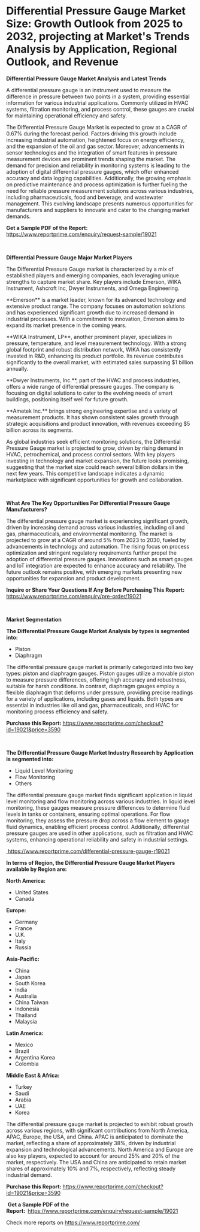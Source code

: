 <p><h1>Differential Pressure Gauge Market Size: Growth Outlook from 2025 to 2032, projecting at Market's Trends Analysis by Application, Regional Outlook, and Revenue</h1></p><p><strong>Differential Pressure Gauge Market Analysis and Latest Trends</strong></p>
<p><p>A differential pressure gauge is an instrument used to measure the difference in pressure between two points in a system, providing essential information for various industrial applications. Commonly utilized in HVAC systems, filtration monitoring, and process control, these gauges are crucial for maintaining operational efficiency and safety.</p><p>The Differential Pressure Gauge Market is expected to grow at a CAGR of 0.67% during the forecast period. Factors driving this growth include increasing industrial automation, heightened focus on energy efficiency, and the expansion of the oil and gas sector. Moreover, advancements in sensor technologies and the integration of smart features in pressure measurement devices are prominent trends shaping the market. The demand for precision and reliability in monitoring systems is leading to the adoption of digital differential pressure gauges, which offer enhanced accuracy and data logging capabilities. Additionally, the growing emphasis on predictive maintenance and process optimization is further fueling the need for reliable pressure measurement solutions across various industries, including pharmaceuticals, food and beverage, and wastewater management. This evolving landscape presents numerous opportunities for manufacturers and suppliers to innovate and cater to the changing market demands.</p></p>
<p><strong>Get a Sample PDF of the Report:&nbsp;</strong> <a href="https://www.reportprime.com/enquiry/request-sample/19021?utm_campaign=2268&utm_medium=2&utm_source=Github&utm_content=ia&utm_term=19032025&utm_id=differential-pressure-gauge">https://www.reportprime.com/enquiry/request-sample/19021</a></p>
<p>&nbsp;</p>
<p><strong>Differential Pressure Gauge Major Market Players</strong></p>
<p><p>The Differential Pressure Gauge market is characterized by a mix of established players and emerging companies, each leveraging unique strengths to capture market share. Key players include Emerson, WIKA Instrument, Ashcroft Inc, Dwyer Instruments, and Omega Engineering.</p><p>**Emerson** is a market leader, known for its advanced technology and extensive product range. The company focuses on automation solutions and has experienced significant growth due to increased demand in industrial processes. With a commitment to innovation, Emerson aims to expand its market presence in the coming years.</p><p>**WIKA Instrument, LP**, another prominent player, specializes in pressure, temperature, and level measurement technology. With a strong global footprint and robust distribution network, WIKA has consistently invested in R&D, enhancing its product portfolio. Its revenue contributes significantly to the overall market, with estimated sales surpassing $1 billion annually.</p><p>**Dwyer Instruments, Inc.**, part of the HVAC and process industries, offers a wide range of differential pressure gauges. The company is focusing on digital solutions to cater to the evolving needs of smart buildings, positioning itself well for future growth.</p><p>**Ametek Inc.** brings strong engineering expertise and a variety of measurement products. It has shown consistent sales growth through strategic acquisitions and product innovation, with revenues exceeding $5 billion across its segments.</p><p>As global industries seek efficient monitoring solutions, the Differential Pressure Gauge market is projected to grow, driven by rising demand in HVAC, petrochemical, and process control sectors. With key players investing in technology and market expansion, the future looks promising, suggesting that the market size could reach several billion dollars in the next few years. This competitive landscape indicates a dynamic marketplace with significant opportunities for growth and collaboration.</p></p>
<p>&nbsp;</p>
<p><strong>What Are The Key Opportunities For Differential Pressure Gauge Manufacturers?</strong></p>
<p><p>The differential pressure gauge market is experiencing significant growth, driven by increasing demand across various industries, including oil and gas, pharmaceuticals, and environmental monitoring. The market is projected to grow at a CAGR of around 5% from 2023 to 2030, fueled by advancements in technology and automation. The rising focus on process optimization and stringent regulatory requirements further propel the adoption of differential pressure gauges. Innovations such as smart gauges and IoT integration are expected to enhance accuracy and reliability. The future outlook remains positive, with emerging markets presenting new opportunities for expansion and product development.</p></p>
<p><strong>Inquire or Share Your Questions If Any Before Purchasing This Report:</strong> <a href="https://www.reportprime.com/enquiry/pre-order/19021?utm_campaign=2268&utm_medium=2&utm_source=Github&utm_content=ia&utm_term=19032025&utm_id=differential-pressure-gauge">https://www.reportprime.com/enquiry/pre-order/19021</a></p>
<p>&nbsp;</p>
<p><strong>Market Segmentation</strong></p>
<p><strong>The Differential Pressure Gauge Market Analysis by types is segmented into:</strong></p>
<p><ul><li>Piston</li><li>Diaphragm</li></ul></p>
<p><p>The differential pressure gauge market is primarily categorized into two key types: piston and diaphragm gauges. Piston gauges utilize a movable piston to measure pressure differences, offering high accuracy and robustness, suitable for harsh conditions. In contrast, diaphragm gauges employ a flexible diaphragm that deforms under pressure, providing precise readings for a variety of applications, including gases and liquids. Both types are essential in industries like oil and gas, pharmaceuticals, and HVAC for monitoring process efficiency and safety.</p></p>
<p><strong>Purchase this Report:&nbsp;</strong><a href="https://www.reportprime.com/checkout?id=19021&price=3590&utm_campaign=2268&utm_medium=2&utm_source=Github&utm_content=ia&utm_term=19032025&utm_id=differential-pressure-gauge">https://www.reportprime.com/checkout?id=19021&price=3590</a></p>
<p>&nbsp;</p>
<p><strong>The Differential Pressure Gauge Market Industry Research by Application is segmented into:</strong></p>
<p><ul><li>Liquid Level Monitoring</li><li>Flow Monitoring</li><li>Others</li></ul></p>
<p><p>The differential pressure gauge market finds significant application in liquid level monitoring and flow monitoring across various industries. In liquid level monitoring, these gauges measure pressure differences to determine fluid levels in tanks or containers, ensuring optimal operations. For flow monitoring, they assess the pressure drop across a flow element to gauge fluid dynamics, enabling efficient process control. Additionally, differential pressure gauges are used in other applications, such as filtration and HVAC systems, enhancing operational reliability and safety in industrial settings.</p></p>
<p><a href="https://www.reportprime.com/differential-pressure-gauge-r19021?utm_campaign=2268&utm_medium=2&utm_source=Github&utm_content=ia&utm_term=19032025&utm_id=differential-pressure-gauge">&nbsp;https://www.reportprime.com/differential-pressure-gauge-r19021</a></p>
<p><strong>In terms of Region, the Differential Pressure Gauge Market Players available by Region are:</strong></p>
<p>
    <p> <strong> North America: </strong>
        <ul>
            <li>United States</li>
            <li>Canada</li>
        </ul>
        </p> 
    <p> <strong> Europe: </strong>
        <ul>
            <li>Germany</li>
            <li>France</li>
            <li>U.K.</li>
            <li>Italy</li>
            <li>Russia</li>
        </ul>
        </p> 
    <p> <strong> Asia-Pacific: </strong>
        <ul>
            <li>China</li>
            <li>Japan</li>
            <li>South Korea</li>
            <li>India</li>
            <li>Australia</li>
            <li>China Taiwan</li>
            <li>Indonesia</li>
            <li>Thailand</li>
            <li>Malaysia</li>
        </ul>
        </p> 
    <p> <strong> Latin America: </strong>
        <ul>
            <li>Mexico</li>
            <li>Brazil</li>
            <li>Argentina Korea</li>
            <li>Colombia</li>
        </ul>
        </p> 
    <p> <strong> Middle East & Africa: </strong>
        <ul>
            <li>Turkey</li>
            <li>Saudi</li>
            <li>Arabia</li>
            <li>UAE</li>
            <li>Korea</li>
        </ul>
    </p>
    </p>
<p><p>The differential pressure gauge market is projected to exhibit robust growth across various regions, with significant contributions from North America, APAC, Europe, the USA, and China. APAC is anticipated to dominate the market, reflecting a share of approximately 38%, driven by industrial expansion and technological advancements. North America and Europe are also key players, expected to account for around 25% and 20% of the market, respectively. The USA and China are anticipated to retain market shares of approximately 10% and 7%, respectively, reflecting steady industrial demand.</p></p>
<p><strong>Purchase this Report: </strong><a href="https://www.reportprime.com/checkout?id=19021&price=3590&utm_campaign=2268&utm_medium=2&utm_source=Github&utm_content=ia&utm_term=19032025&utm_id=differential-pressure-gauge">https://www.reportprime.com/checkout?id=19021&price=3590</a></p>
<p>&nbsp;<strong>Get a Sample PDF of the Report:&nbsp;&nbsp;</strong><a href="https://www.reportprime.com/enquiry/request-sample/19021?utm_campaign=2268&utm_medium=2&utm_source=Github&utm_content=ia&utm_term=19032025&utm_id=differential-pressure-gauge">https://www.reportprime.com/enquiry/request-sample/19021</a></p>
<p><strong></strong></p>
<p>Check more reports on <a href="https://www.reportprime.com/?utm_campaign=2268&utm_medium=2&utm_source=Github&utm_content=ia&utm_term=19032025&utm_id=differential-pressure-gauge">https://www.reportprime.com/</a></p>